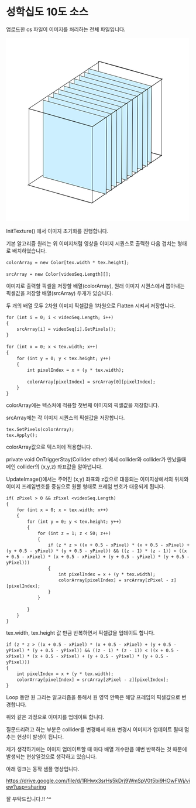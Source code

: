 # 성학십도 10도 소스

업로드한 cs 파일이 이미지를 처리하는 전체 파일입니다.

![image sequence](./image_seq.png)

InitTexture() 에서 이미지 초기화를 진행합니다.

기본 알고리즘 원리는 위 이미지처럼 영상을 이미지 시퀀스로 출력한 다음 겹치는 형태로 배치하였습니다.

```
colorArray = new Color[tex.width * tex.height];

srcArray = new Color[videoSeq.Length][];
```

이미지로 출력할 픽셀을 저장할 배열(colorArray), 원래 이미지 시퀀스에서 뽑아내는 픽셀값을 저장할 배열(srcArray) 두개가 있습니다.

두 개의 배열 모두 2차원 이미지 픽셀값을 1차원으로 Flatten 시켜서 저장합니다.

```
for (int i = 0; i < videoSeq.Length; i++)
{
    srcArray[i] = videoSeq[i].GetPixels();
}

for (int x = 0; x < tex.width; x++)
{
    for (int y = 0; y < tex.height; y++)
    {
        int pixelIndex = x + (y * tex.width);

        colorArray[pixelIndex] = srcArray[0][pixelIndex];
    }
}
```

colorArray에는 텍스처에 적용할 첫번째 이미지의 픽셀값을 저장합니다.

srcArray에는 각 이미지 시퀀스의 픽셀값을 저장합니다.

```
tex.SetPixels(colorArray);
tex.Apply();
```

colorArray값으로 텍스처에 적용합니다.

private void OnTriggerStay(Collider other) 에서 collider와 collider가 만났을때 메인 collider의 (x,y,z) 좌표값을 알아냅니다.

UpdateImage()에서는 주어진 (x,y) 좌표와 z값으로 대응되는 이미지상에서의 위치와 이미지 프레임번호를 중심으로 원뿔 형태로 프레임 번호가 대응되게 됩니다.

```
if( zPixel > 0 && zPixel <videoSeq.Length)
{
    for (int x = 0; x < tex.width; x++)
    {
        for (int y = 0; y < tex.height; y++)
        {
            for (int z = 1; z < 50; z++)
            {
                if (z * z > ((x + 0.5 - xPixel) * (x + 0.5 - xPixel) + (y + 0.5 - yPixel) * (y + 0.5 - yPixel)) && ((z - 1) * (z - 1)) < ((x + 0.5 - xPixel) * (x + 0.5 - xPixel) + (y + 0.5 - yPixel) * (y + 0.5 - yPixel)))
                {
                    int pixelIndex = x + (y * tex.width);
                    colorArray[pixelIndex] = srcArray[zPixel - z][pixelIndex];
                }
            }

        }
    }
}
```

tex.width, tex.height 값 만큼 반복하면서 픽셀값을 업데이트 합니다.

```
if (z * z > ((x + 0.5 - xPixel) * (x + 0.5 - xPixel) + (y + 0.5 - yPixel) * (y + 0.5 - yPixel)) && ((z - 1) * (z - 1)) < ((x + 0.5 - xPixel) * (x + 0.5 - xPixel) + (y + 0.5 - yPixel) * (y + 0.5 - yPixel)))
{
    int pixelIndex = x + (y * tex.width);
    colorArray[pixelIndex] = srcArray[zPixel - z][pixelIndex];
}
```

Loop 동안 원 그리는 알고리즘을 통해서 원 영역 안쪽은 해당 프레임의 픽셀값으로 변경합니다.



위와 같은 과정으로 이미지를 업데이트 합니다.

질문드리려고 하는 부분은 collider를 변경해서 좌표 변경시 이미지가 업데이트 될때 멈추는 현상이 발생이 됩니다.

제가 생각하기에는 이미지 업데이트할 때 마다 배열 개수만큼 매번 반복하는 것 때문에 발생되는 현상일것으로 생각하고 있습니다.

아래 링크는 동작 샘플 영상입니다.

https://drive.google.com/file/d/1RHwx3srHs5kDrj9WmSpV0t5bi9HOwFWj/view?usp=sharing

잘 부탁드립니다.!! ^^

